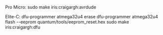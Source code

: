 Pro Micro:
sudo make iris:craigargh:avrdude

Elite-C:
dfu-programmer atmega32u4 erase
dfu-programmer atmega32u4 flash --eeprom quantum/tools/eeprom_reset.hex
sudo make iris:craigargh:dfu
